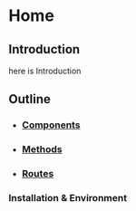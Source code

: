 # Home

## Introduction
here is Introduction

## Outline  

* ### [Components](./Components_Home.md) 

* ### [Methods](./Methods_Home.md)

* ### [Routes](./Routes.md)

### Installation & Environment

